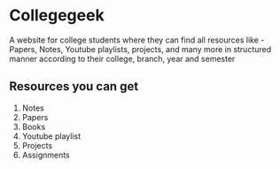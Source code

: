 # Collegegeek
A website for college students where they can find all resources like - Papers, Notes, Youtube playlists, projects, and many more in structured manner according to their college, branch, year and semester

## Resources you can get
1. Notes 
2. Papers
3. Books 
4. Youtube playlist 
5. Projects 
6. Assignments
